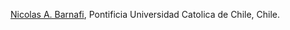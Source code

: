 [Nicolas A. Barnafi](https://nabw.github.io/about.html), Pontificia Universidad Catolica de Chile, Chile.
